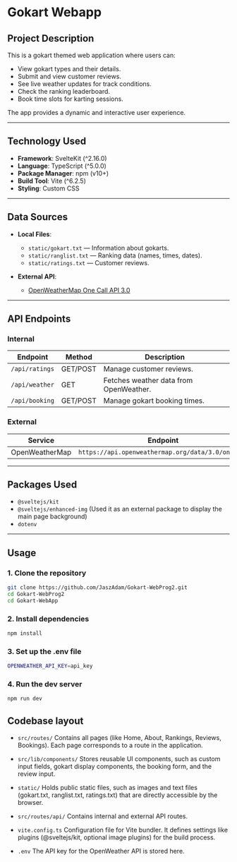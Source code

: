 # Gokart Webapp

## Project Description
This is a gokart themed web application where users can:
- View gokart types and their details.
- Submit and view customer reviews.
- See live weather updates for track conditions.
- Check the ranking leaderboard.
- Book time slots for karting sessions.

The app provides a dynamic and interactive user experience.

---

## Technology Used
- **Framework**: SvelteKit (^2.16.0)
- **Language**: TypeScript (^5.0.0)
- **Package Manager**: npm (v10+)
- **Build Tool**: Vite (^6.2.5)
- **Styling**: Custom CSS

---

## Data Sources
- **Local Files**:
  - `static/gokart.txt` — Information about gokarts.
  - `static/ranglist.txt` — Ranking data (names, times, dates).
  - `static/ratings.txt` — Customer reviews.

- **External API**:
  - [OpenWeatherMap One Call API 3.0](https://openweathermap.org/api/one-call-3)

---

## API Endpoints

### Internal
| Endpoint          | Method | Description                       |
|-------------------|--------|-----------------------------------|
| `/api/ratings`    | GET/POST | Manage customer reviews.         |
| `/api/weather`    | GET    | Fetches weather data from OpenWeather. |
| `/api/booking`    | GET/POST | Manage gokart booking times.       |

### External
| Service           | Endpoint |
|-------------------|----------|
| OpenWeatherMap    | `https://api.openweathermap.org/data/3.0/onecall` |

---

## Packages Used
- `@sveltejs/kit`
- `@sveltejs/enhanced-img` (Used it as an external package to display the main page background)
- `dotenv` 

---

## Usage

### 1. Clone the repository
```bash
git clone https://github.com/JaszAdam/Gokart-WebProg2.git
cd Gokart-WebProg2
cd Gokart-WebApp
```

### 2. Install dependencies
```bash
npm install
```

### 3. Set up the .env file
```bash
OPENWEATHER_API_KEY=api_key
```

### 4. Run the dev server
```bash
npm run dev
```

## Codebase layout
- `src/routes/`
Contains all pages (like Home, About, Rankings, Reviews, Bookings). Each page corresponds to a route in the application.

- `src/lib/components/`
Stores reusable UI components, such as custom input fields, gokart display components, the booking form, and the review input.

- `static/`
Holds public static files, such as images and text files (gokart.txt, ranglist.txt, ratings.txt) that are directly accessible by the browser.

- `src/routes/api/`
Contains internal and external API routes.

- `vite.config.ts`
Configuration file for Vite bundler. It defines settings like plugins (@sveltejs/kit, optional image plugins) for the build process.

- `.env`
The API key for the OpenWeather API is stored here.